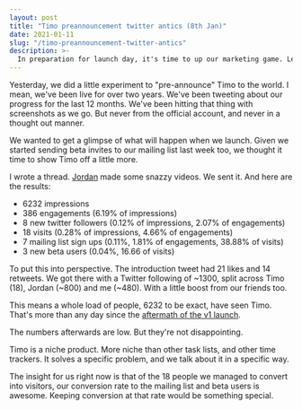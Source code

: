 ```yaml
---
layout: post
title: "Timo preannouncement twitter antics (8th Jan)"
date: 2021-01-11
slug: "/timo-preannouncement-twitter-antics"
description: >-
  In preparation for launch day, it's time to up our marketing game. Let's examine our first twitter experiment
---
```


Yesterday, we did a little experiment to "pre-announce" Timo to the world. I mean, we've been live for over two years. We've been tweeting about our progress for the last 12 months. We've been hitting that thing with screenshots as we go. But never from the official account, and never in a thought out manner.

We wanted to get a glimpse of what will happen when we launch. Given we started sending beta invites to our mailing list last week too, we thought it time to show Timo off a little more.

I wrote a thread. <a href="https://twitter.com/jordanamblin" target="_blank" rel="noopener noreferrer">Jordan</a> made some snazzy videos. We sent it. And here are the results:

- 6232 impressions
- 386 engagements (6.19% of impressions)
- 8 new twitter followers (0.12% of impressions, 2.07% of engagements)
- 18 visits (0.28% of impressions, 4.66% of engagements)
- 7 mailing list sign ups (0.11%, 1.81% of engagements, 38.88% of visits)
- 3 new beta users (0.04%, 16.66 of visits)

To put this into perspective. The introduction tweet had 21 likes and 14 retweets. We got there with a Twitter following of ~1300, split across Timo (18), Jordan (~800) and me (~480). With a little boost from our friends too.

This means a whole load of people, 6232 to be exact, have seen Timo. That's more than any day since the <a href="https://medium.com/@rdjpalmer/why-i-started-doing-side-projects-a1400ea3e48b#f868" target="_blank" rel="noopener noreferrer">aftermath of the v1 launch</a>.

The numbers afterwards are low. But they're not disappointing.

Timo is a niche product. More niche than other task lists, and other time trackers. It solves a specific problem, and we talk about it in a specific way.

The insight for us right now is that of the 18 people we managed to convert into visitors, our conversion rate to the mailing list and beta users is awesome. Keeping conversion at that rate would be something special.
